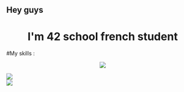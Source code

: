 ## Hey guys

<h1 align="center">I'm 42 school french student</h1>

#My skills :

<p align="center">
  <a href="https://skillicons.dev">
    <img src="https://skillicons.dev/icons?i=git,github,c,cpp,java,js,py,docker,linux,vim,neovim,eclipse,vscode&perline=6"/>
  </a>
</p>

![](https://github-readme-stats.vercel.app/api/top-langs/?username=TFHD&theme=radical&hide_langs_below=8)
<br/>
![](https://github-readme-stats.vercel.app/api?username=TFHD&show_icons=true&theme=radical&count_private=true)


<!--
**TFHD/TFHD** is a ✨ _special_ ✨ repository because its `README.md` (this file) appears on your GitHub profile.

Here are some ideas to get you started:

- 🔭 I’m currently working on ...
- 🌱 I’m currently learning ...
- 👯 I’m looking to collaborate on ...
- 🤔 I’m looking for help with ...
- 💬 Ask me about ...
- 📫 How to reach me: ...
- 😄 Pronouns: ...
- ⚡ Fun fact: ...
-->
